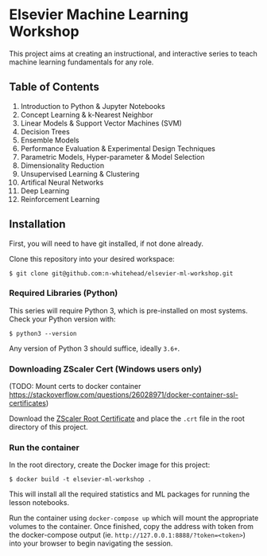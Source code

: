 # Elsevier Machine Learning Workshop

This project aims at creating an instructional, and interactive series 
to teach machine learning fundamentals for any role.

## Table of Contents
1. Introduction to Python \& Jupyter Notebooks
2. Concept Learning \& k-Nearest Neighbor
3. Linear Models \& Support Vector Machines (SVM)
4. Decision Trees
5. Ensemble Models
6. Performance Evaluation \& Experimental Design Techniques
7. Parametric Models, Hyper-parameter \& Model Selection
8. Dimensionality Reduction
9. Unsupervised Learning \& Clustering
10. Artifical Neural Networks
11. Deep Learning
12. Reinforcement Learning

## Installation

First, you will need to have git installed, if not done already.

Clone this repository into your desired workspace:
    
    $ git clone git@github.com:n-whitehead/elsevier-ml-workshop.git

### Required Libraries (Python)

This series will require Python 3, which is pre-installed on most systems. Check your Python version
with:

    $ python3 --version
    
Any version of Python 3 should suffice, ideally `3.6+`.

### Downloading ZScaler Cert (Windows users only)

(TODO: Mount certs to docker container https://stackoverflow.com/questions/26028971/docker-container-ssl-certificates)

Download the [ZScaler Root Certificate](https://confluence.cbsels.com/download/attachments/138391620/ZscalerRootCerts.zip?version=1&modificationDate=1572955832000&api=v2)
and place the `.crt` file in the root directory of this project.

### Run the container

In the root directory, create the Docker image for this project:

    $ docker build -t elsevier-ml-workshop .
    
This will install all the required statistics and ML packages for running the lesson notebooks.

Run the container using `docker-compose up` which will mount the appropriate volumes to the container. Once
finished, copy the address with token from the docker-compose output (ie. `http://127.0.0.1:8888/?token=<token>`) into your browser to begin navigating
the session.